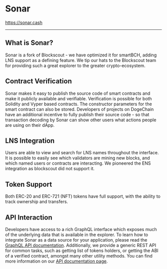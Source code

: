 # Sonar

<https://sonar.cash>

---

## What is Sonar?

Sonar is a fork of Blockscout - we have optimized it for smartBCH, adding LNS support as a defining feature. We tip our hats to the Blockscout team for providing such a great explorer to the greater crypto-ecosystem.

## Contract Verification

Sonar makes it easy to publish the source code of smart contracts and make it publicly available and verifiable. Verification is possible for both Solidity and Vyper based contracts. The constructor parameters for the smart contract can also be stored. Developers of projects on DogeChain have an additional incentive to fully publish their source code - so that transaction decoding by Sonar can show other users what actions people are using on their dApp.

## LNS Integration

Users are able to view and search for LNS names throughout the interface. It is possible to easily see which validators are mining new blocks, and which named users or contracts are interacting. We pioneered the ENS integration as blockscout did not support it.

## Token Support

Both ERC-20 and ERC-721 (NFT)  tokens have full support, with the ability to track ownership and transfers.

## API Interaction

Developers have access to a rich GraphQL interface which exposes much of the underlying data that is available in the explorer. To learn how to integrate Sonar as a data source for your application, please read the [GraphQL API documentation](https://docs.blockscout.com/for-users/api/graphql). Additionally, we provide a generic REST API for common tasks, such as getting list of tokens holders, or getting the ABI of a verified contract, amongst many other utility methods. You can find more information on our [API documentation page](https://sonar.cash/api-docs).
